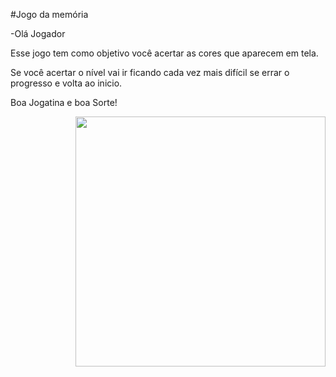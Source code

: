 #Jogo da memória 

-Olá Jogador 

Esse jogo tem como objetivo você acertar as cores que aparecem em tela.

Se você acertar o nível vai ir ficando cada vez mais difícil se errar o progresso e volta ao inicio.

Boa Jogatina e boa Sorte!

<img align="right" width="400" height="400 " src="https://docplayer.com.br/docs-images/72/67232426/images/66-0.jpg">



